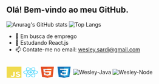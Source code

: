 ## Olá! Bem-vindo ao meu GitHub.

![Anurag's GitHub stats](https://github-readme-stats.vercel.app/api?username=wesleysardi&show_icons=true&theme=neon)
![Top Langs](https://github-readme-stats.vercel.app/api/top-langs/?username=wesleysardi&hide_progress=true)


- 🔭 Em busca de emprego
- 🌱 Estudando React.js
- 📫 Contate-me no email: wesley.sardi@gmail.com

<div style="display: inline_block"><br>
  <img align="center" alt="Wesley-Js" height="30" width="40" src="https://raw.githubusercontent.com/devicons/devicon/master/icons/javascript/javascript-plain.svg">
  <img align="center" alt="Wesley-React" height="30" width="40" src="https://raw.githubusercontent.com/devicons/devicon/master/icons/react/react-original.svg">
  <img align="center" alt="Wesley-HTML" height="30" width="40" src="https://raw.githubusercontent.com/devicons/devicon/master/icons/html5/html5-original.svg">
  <img align="center" alt="Wesley-CSS" height="30" width="40" src="https://raw.githubusercontent.com/devicons/devicon/master/icons/css3/css3-original.svg">
  <img align="center" alt="Wesley-Java" height="30" width="40" src="https://raw.githubusercontent.com/devicons/devicon/master/icons/python/java-original.svg">
  <img align="center" alt="Wesley-Node" height="30" width="40" src="https://raw.githubusercontent.com/devicons/devicon/master/icons/python/nodejs-original.svg">
</div>
